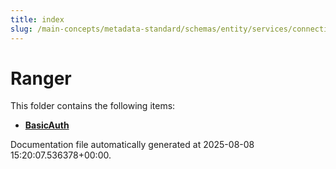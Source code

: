 ```yaml
---
title: index
slug: /main-concepts/metadata-standard/schemas/entity/services/connections/security/ranger
---
```


# Ranger

This folder contains the following items:

- [**BasicAuth**](/main-concepts/metadata-standard/schemas/entity/services/connections/security/ranger/basicauth)


Documentation file automatically generated at 2025-08-08 15:20:07.536378+00:00.
